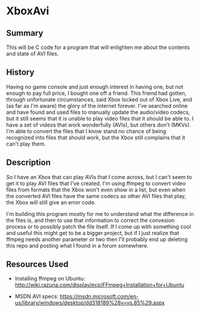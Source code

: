 # XboxAvi

## Summary

This will be C code for a program that will enlighten me about the contents and state of AVI files.

## History

Having no game console and just enough interest in having one, but not enough to pay full price, I bought one off a friend. This friend had gotten, through unfortunate circumstances, said Xbox locked out of Xbox Live, and (as far as I'm aware) the glory of the internet forever. I've searched online and have found and used files to manually update the audio/video codecs, but it still seems that it is unable to play video files that it should be able to. I have a set of videos that work wonderfully (AVIs), but others don't (MKVs). I'm able to convert the files that I know stand no chance of being recognized into files that should work, but the Xbox still complains that it can't play them.

## Description

So I have an Xbox that can play AVIs that I come across, but I can't seem to get it to play AVI files that I've created. I'm using ffmpeg to convert video files from formats that the Xbox won't even show in a list, but even when the converted AVI files have the same codecs as other AVI files that play, the Xbox will still give an error code.

I'm building this program mostly for me to understand what the difference in the files is, and then to use that information to correct the convesion process or to possibly patch the file itself. If I come up with something cool and useful this might get to be a bigger project, but if I just realize that ffmpeg needs another parameter or two then I'll probably end up deleting this repo and posting what I found in a forum somewhere.

## Resources Used

 * Installing ffmpeg on Ubuntu: http://wiki.razuna.com/display/ecp/FFmpeg+Installation+for+Ubuntu

 * MSDN AVI specs: https://msdn.microsoft.com/en-us/library/windows/desktop/dd318189%28v=vs.85%29.aspx
